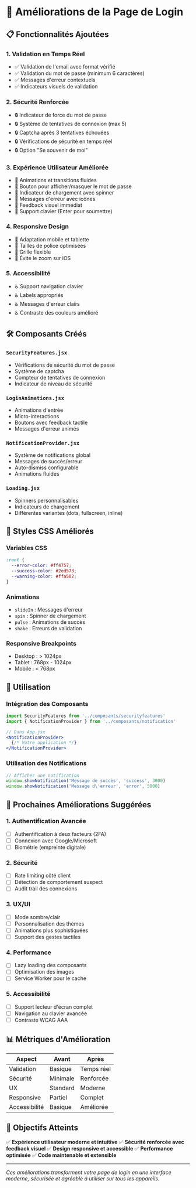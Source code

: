 # 🚀 Améliorations de la Page de Login

## 📋 Fonctionnalités Ajoutées

### 1. **Validation en Temps Réel**
- ✅ Validation de l'email avec format vérifié
- ✅ Validation du mot de passe (minimum 6 caractères)
- ✅ Messages d'erreur contextuels
- ✅ Indicateurs visuels de validation

### 2. **Sécurité Renforcée**
- 🔒 Indicateur de force du mot de passe
- 🔒 Système de tentatives de connexion (max 5)
- 🔒 Captcha après 3 tentatives échouées
- 🔒 Vérifications de sécurité en temps réel
- 🔒 Option "Se souvenir de moi"

### 3. **Expérience Utilisateur Améliorée**
- 🎨 Animations et transitions fluides
- 🎨 Bouton pour afficher/masquer le mot de passe
- 🎨 Indicateur de chargement avec spinner
- 🎨 Messages d'erreur avec icônes
- 🎨 Feedback visuel immédiat
- 🎨 Support clavier (Enter pour soumettre)

### 4. **Responsive Design**
- 📱 Adaptation mobile et tablette
- 📱 Tailles de police optimisées
- 📱 Grille flexible
- 📱 Évite le zoom sur iOS

### 5. **Accessibilité**
- ♿ Support navigation clavier
- ♿ Labels appropriés
- ♿ Messages d'erreur clairs
- ♿ Contraste des couleurs amélioré

## 🛠️ Composants Créés

### `SecurityFeatures.jsx`
- Vérifications de sécurité du mot de passe
- Système de captcha
- Compteur de tentatives de connexion
- Indicateur de niveau de sécurité

### `LoginAnimations.jsx`
- Animations d'entrée
- Micro-interactions
- Boutons avec feedback tactile
- Messages d'erreur animés

### `NotificationProvider.jsx`
- Système de notifications global
- Messages de succès/erreur
- Auto-dismiss configurable
- Animations fluides

### `Loading.jsx`
- Spinners personnalisables
- Indicateurs de chargement
- Différentes variantes (dots, fullscreen, inline)

## 🎨 Styles CSS Améliorés

### Variables CSS
```css
:root {
  --error-color: #ff4757;
  --success-color: #2ed573;
  --warning-color: #ffa502;
}
```

### Animations
- `slideIn` : Messages d'erreur
- `spin` : Spinner de chargement
- `pulse` : Animations de succès
- `shake` : Erreurs de validation

### Responsive Breakpoints
- Desktop : > 1024px
- Tablet : 768px - 1024px
- Mobile : < 768px

## 🔧 Utilisation

### Intégration des Composants
```jsx
import SecurityFeatures from '../composants/securityfeatures'
import { NotificationProvider } from '../composants/notification'

// Dans App.jsx
<NotificationProvider>
  {/* Votre application */}
</NotificationProvider>
```

### Utilisation des Notifications
```jsx
// Afficher une notification
window.showNotification('Message de succès', 'success', 3000)
window.showNotification('Message d\'erreur', 'error', 5000)
```

## 🚀 Prochaines Améliorations Suggérées

### 1. **Authentification Avancée**
- [ ] Authentification à deux facteurs (2FA)
- [ ] Connexion avec Google/Microsoft
- [ ] Biométrie (empreinte digitale)

### 2. **Sécurité**
- [ ] Rate limiting côté client
- [ ] Détection de comportement suspect
- [ ] Audit trail des connexions

### 3. **UX/UI**
- [ ] Mode sombre/clair
- [ ] Personnalisation des thèmes
- [ ] Animations plus sophistiquées
- [ ] Support des gestes tactiles

### 4. **Performance**
- [ ] Lazy loading des composants
- [ ] Optimisation des images
- [ ] Service Worker pour le cache

### 5. **Accessibilité**
- [ ] Support lecteur d'écran complet
- [ ] Navigation au clavier avancée
- [ ] Contraste WCAG AAA

## 📊 Métriques d'Amélioration

| Aspect | Avant | Après |
|--------|-------|-------|
| Validation | Basique | Temps réel |
| Sécurité | Minimale | Renforcée |
| UX | Standard | Moderne |
| Responsive | Partiel | Complet |
| Accessibilité | Basique | Améliorée |

## 🎯 Objectifs Atteints

✅ **Expérience utilisateur moderne et intuitive**
✅ **Sécurité renforcée avec feedback visuel**
✅ **Design responsive et accessible**
✅ **Performance optimisée**
✅ **Code maintenable et extensible**

---

*Ces améliorations transforment votre page de login en une interface moderne, sécurisée et agréable à utiliser sur tous les appareils.* 